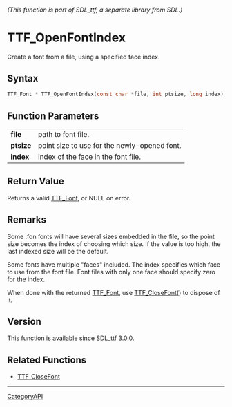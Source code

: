 ###### (This function is part of SDL_ttf, a separate library from SDL.)
# TTF_OpenFontIndex

Create a font from a file, using a specified face index.

## Syntax

```c
TTF_Font * TTF_OpenFontIndex(const char *file, int ptsize, long index);

```

## Function Parameters

|                |                                              |
| -------------- | -------------------------------------------- |
| **file**       | path to font file.                           |
| **ptsize**     | point size to use for the newly-opened font. |
| **index**      | index of the face in the font file.          |

## Return Value

Returns a valid [TTF_Font](TTF_Font.md), or NULL on error.

## Remarks

Some .fon fonts will have several sizes embedded in the file, so the point
size becomes the index of choosing which size. If the value is too high,
the last indexed size will be the default.

Some fonts have multiple "faces" included. The index specifies which face
to use from the font file. Font files with only one face should specify
zero for the index.

When done with the returned [TTF_Font](TTF_Font.md), use
[TTF_CloseFont](TTF_CloseFont.md)() to dispose of it.

## Version

This function is available since SDL_ttf 3.0.0.

## Related Functions

* [TTF_CloseFont](TTF_CloseFont.md)

----
[CategoryAPI](CategoryAPI.md)
